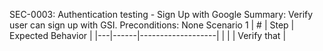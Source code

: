 SEC-0003: Authentication testing - Sign Up with Google
Summary: Verify user can sign up with GSI.
Preconditions: None
Scenario 1
 | \# | Step | Expected Behavior | 
 |---|------|-------------------| 
 |   |      | Verify that       | 
